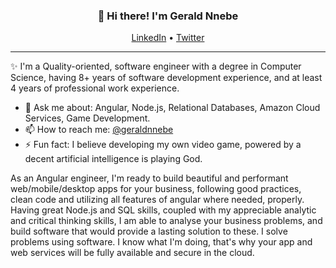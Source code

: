 <h3 align="center">👋 Hi there! I'm Gerald Nnebe</h3>
<p align="center">
  <a href="https://linkedin.com/in/geraldnnebe">LinkedIn</a> •
  <a href="https://twitter.com/Sabre_Foxx">Twitter</a>
</p>

---
✨ I'm a Quality-oriented, software engineer with a degree in Computer Science, having 8+ years of software development experience, and at least 4 years of professional work experience.

- 💬 Ask me about: Angular, Node.js, Relational Databases, Amazon Cloud Services, Game Development.
- 📫 How to reach me: [@geraldnnebe](https://linkedin.com/in/geraldnnebe)
- ⚡ Fun fact: I believe developing my own video game, powered by a decent artificial intelligence is playing God.

As an Angular engineer, I'm ready to build beautiful and performant web/mobile/desktop apps for your business, following good practices, clean code and utilizing all features of angular where needed, properly. Having great Node.js and SQL skills, coupled with my appreciable analytic and critical thinking skills, I am able to analyse your business problems, and build software that would provide a lasting solution to these. I solve problems using software. I know what I'm doing, that's why your app and web services will be fully available and secure in the cloud.

<!--
**SabreFoxx/SabreFoxx** is a ✨ _special_ ✨ repository because its `README.md` (this file) appears on your GitHub profile.

Here are some ideas to get you started:

- 🔭 I’m currently working on ...
- 🌱 I’m currently learning ...
- 👯 I’m looking to collaborate on ...
- 🤔 I’m looking for help with ...
- 💬 Ask me about ...
- 📫 How to reach me: ...
- 😄 Pronouns: ...
- ⚡ Fun fact: ...
-->
